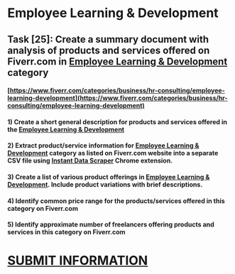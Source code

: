 # Employee Learning & Development
## Task [25]: Create a summary document with analysis of products and services offered on Fiverr.com in [Employee Learning & Development](https://www.fiverr.com/categories/business/hr-consulting/employee-learning-development) category
#### [https://www.fiverr.com/categories/business/hr-consulting/employee-learning-development](https://www.fiverr.com/categories/business/hr-consulting/employee-learning-development)
#### 1) Create a short general description for products and services offered in the [Employee Learning & Development](https://www.fiverr.com/categories/business/hr-consulting/employee-learning-development)
#### 2) Extract product/service information for [Employee Learning & Development](https://www.fiverr.com/categories/business/hr-consulting/employee-learning-development) category as listed on Fiverr.com website into a separate CSV file using [Instant Data Scraper](https://chrome.google.com/webstore/detail/instant-data-scraper/ofaokhiedipichpaobibbnahnkdoiiah) Chrome extension.
#### 3) Create a list of various product offerings in [Employee Learning & Development](https://www.fiverr.com/categories/business/hr-consulting/employee-learning-development). Include product variations with brief descriptions.
#### 4) Identify common price range for the products/services offered in this category on Fiverr.com
#### 5) Identify approximate number of freelancers offering products and services in this category on Fiverr.com

# [SUBMIT INFORMATION](https://forms.office.com/r/8AEKjkLxKG)
